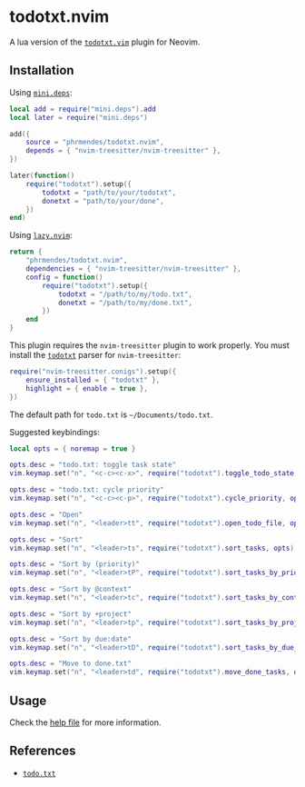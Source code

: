 # todotxt.nvim

A lua version of the [`todotxt.vim`](https://github.com/freitass/todo.txt-vim) plugin for Neovim.

## Installation

Using [`mini.deps`](https://github.com/echasnovski/mini.deps#installation):

```lua
local add = require("mini.deps").add
local later = require("mini.deps")

add({
    source = "phrmendes/todotxt.nvim",
    depends = { "nvim-treesitter/nvim-treesitter" },
})

later(function()
    require("todotxt").setup({
        todotxt = "path/to/your/todotxt",
        donetxt = "path/to/your/done",
    })
end)
```

Using [`lazy.nvim`](https://lazy.folke.io/installation):

```lua
return {
    "phrmendes/todotxt.nvim",
    dependencies = { "nvim-treesitter/nvim-treesitter" },
    config = function()
        require("todotxt").setup({
            todotxt = "/path/to/my/todo.txt",
            donetxt = "/path/to/my/done.txt",
        })
    end
}
```

This plugin requires the `nvim-treesitter` plugin to work properly. You must install the [`todotxt`](https://github.com/arnarg/tree-sitter-todotxt) parser for `nvim-treesitter`:

```lua
require("nvim-treesitter.conigs").setup({
    ensure_installed = { "todotxt" },
    highlight = { enable = true },
})
```

The default path for `todo.txt` is `~/Documents/todo.txt`.

Suggested keybindings:

```lua
local opts = { noremap = true }

opts.desc = "todo.txt: toggle task state"
vim.keymap.set("n", "<c-c><c-x>", require("todotxt").toggle_todo_state, opts)

opts.desc = "todo.txt: cycle priority"
vim.keymap.set("n", "<c-c><c-p>", require("todotxt").cycle_priority, opts)

opts.desc = "Open"
vim.keymap.set("n", "<leader>tt", require("todotxt").open_todo_file, opts)

opts.desc = "Sort"
vim.keymap.set("n", "<leader>ts", require("todotxt").sort_tasks, opts)

opts.desc = "Sort by (priority)"
vim.keymap.set("n", "<leader>tP", require("todotxt").sort_tasks_by_priority, opts)

opts.desc = "Sort by @context"
vim.keymap.set("n", "<leader>tc", require("todotxt").sort_tasks_by_context, opts)

opts.desc = "Sort by +project"
vim.keymap.set("n", "<leader>tp", require("todotxt").sort_tasks_by_project, opts)

opts.desc = "Sort by due:date"
vim.keymap.set("n", "<leader>tD", require("todotxt").sort_tasks_by_due_date, opts)

opts.desc = "Move to done.txt"
vim.keymap.set("n", "<leader>td", require("todotxt").move_done_tasks, opts)
```

## Usage

Check the [help file](./doc/todotxt.txt) for more information.

## References

- [`todo.txt`](https://github.com/todotxt/todo.txt)
